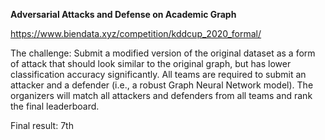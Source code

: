 **Adversarial Attacks and Defense on Academic Graph**

https://www.biendata.xyz/competition/kddcup_2020_formal/

The challenge: Submit a modified version of the original dataset as a form of attack that should look similar to the original graph, 
but has lower classification accuracy significantly. All teams are required to submit an attacker and a defender (i.e., a robust Graph Neural Network model). 
The organizers will match all attackers and defenders from all teams and rank the final leaderboard.

Final result: 7th
